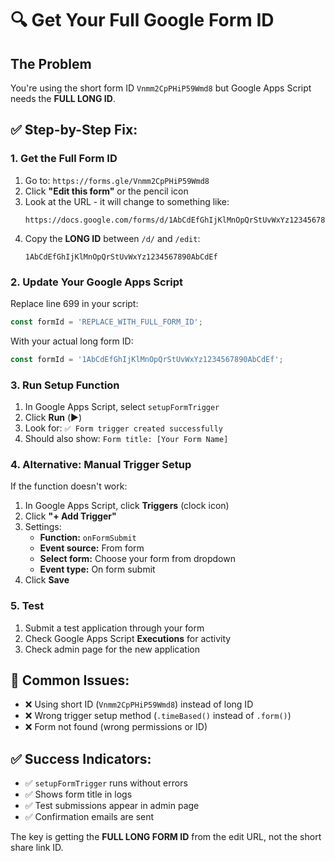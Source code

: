 # 🔍 Get Your Full Google Form ID

## The Problem
You're using the short form ID `Vnmm2CpPHiP59Wmd8` but Google Apps Script needs the **FULL LONG ID**.

## ✅ **Step-by-Step Fix:**

### **1. Get the Full Form ID**
1. Go to: `https://forms.gle/Vnmm2CpPHiP59Wmd8`
2. Click **"Edit this form"** or the pencil icon
3. Look at the URL - it will change to something like:
   ```
   https://docs.google.com/forms/d/1AbCdEfGhIjKlMnOpQrStUvWxYz1234567890AbCdEf/edit
   ```
4. Copy the **LONG ID** between `/d/` and `/edit`:
   ```
   1AbCdEfGhIjKlMnOpQrStUvWxYz1234567890AbCdEf
   ```

### **2. Update Your Google Apps Script**
Replace line 699 in your script:
```javascript
const formId = 'REPLACE_WITH_FULL_FORM_ID';
```
With your actual long form ID:
```javascript
const formId = '1AbCdEfGhIjKlMnOpQrStUvWxYz1234567890AbCdEf';
```

### **3. Run Setup Function**
1. In Google Apps Script, select `setupFormTrigger`
2. Click **Run** (▶️)
3. Look for: `✅ Form trigger created successfully`
4. Should also show: `Form title: [Your Form Name]`

### **4. Alternative: Manual Trigger Setup**
If the function doesn't work:
1. In Google Apps Script, click **Triggers** (clock icon)
2. Click **"+ Add Trigger"**
3. Settings:
   - **Function:** `onFormSubmit`
   - **Event source:** From form
   - **Select form:** Choose your form from dropdown
   - **Event type:** On form submit
4. Click **Save**

### **5. Test**
1. Submit a test application through your form
2. Check Google Apps Script **Executions** for activity
3. Check admin page for the new application

## 🚨 **Common Issues:**
- ❌ Using short ID (`Vnmm2CpPHiP59Wmd8`) instead of long ID
- ❌ Wrong trigger setup method (`.timeBased()` instead of `.form()`)
- ❌ Form not found (wrong permissions or ID)

## ✅ **Success Indicators:**
- ✅ `setupFormTrigger` runs without errors
- ✅ Shows form title in logs
- ✅ Test submissions appear in admin page
- ✅ Confirmation emails are sent

The key is getting the **FULL LONG FORM ID** from the edit URL, not the short share link ID.
